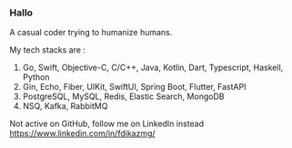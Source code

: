 ### Hallo
A casual coder trying to humanize humans.

My tech stacks are :
1. Go, Swift, Objective-C, C/C++, Java, Kotlin, Dart, Typescript, Haskell, Python
2. Gin, Echo, Fiber, UIKit, SwiftUI, Spring Boot, Flutter, FastAPI
3. PostgreSQL, MySQL, Redis, Elastic Search, MongoDB
4. NSQ, Kafka, RabbitMQ


Not active on GitHub, follow me on LinkedIn instead https://www.linkedin.com/in/fdikazmg/
